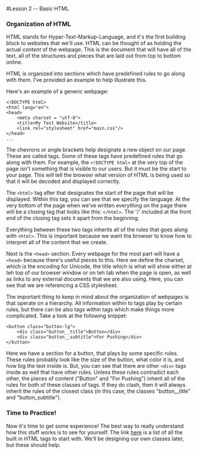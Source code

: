 #Lesson 2 -- Basic HTML

<h3>Organization of HTML</h3>

HTML stands for Hyper-Text-Markup-Language, and it's the first building block to websites that we'll use. HTML can be thought of as holding the actual <em>content</em> of the webpage. This is the document that will have all of the text, all of the structures and pieces that are laid out from top to bottom online. 

HTML is organized into sections which have predefined rules to go along with them. I've provided an example to help illustrate this. 

Here's an example of a generic webpage:

	<!DOCTYPE html>
	<html lang="en">
	<head>
		<meta charset = "utf-8">
		<title>My Test Website</title>
		<link rel="stylesheet" href="main.css"/>
	</head>
	...


The chevrons or angle brackets help designate a new object on our page. These are called tags. Some of these tags have predefined rules that go along with them. For example, the ```<!DOCTYPE html>``` at the very top of the page isn't something that is visible to our users. But it must be the start to your page. This will tell the browser what version of HTML is being used so that it will be decoded and displayed correctly.

The ```<html>``` tag after that designates the start of the page that will be displayed. Within this tag, you can see that we specify the language. At the very bottom of the page when we've written everything on the page there will be a closing tag that looks like this: ```</html>```. The '/' included at the front end of the closing tag sets it apart from the beginning. 

Everything between these two tags inherits all of the rules that goes along with ```<html>```. This is important because we want the browser to know how to interpret all of the content that we create.


Next is the ```<head>``` section. Every webpage for the most part will have a ```<head>``` because there's useful pieces to this. Here we define the charset, which is the encoding for Unicode, the title which is what will show either at teh top of our browser window or on teh tab when the page is open, as well as links to any external documents that we are also using. Here, you can see that we are referencing a CSS stylesheet.

The important thing to keep in mind about the organization of webpages is that operate on a hierarchy. All information within to tags play by certain rules, but there can be also tags within tags which make things more complicated. Take a look at the following snippet:

	<button class="button-lg">
		<div class="button__title">Button</div>
		<div class="button__subtitle">For Pushing</div>
	</button>

Here we have a section for a button, that plays by some specific rules. These rules probably look like the size of the button, what color it is, and how big the text inside is. But, you can see that there are other ```<div>``` tags inside as well that have other rules. Unless these rules contradict each other, the pieces of content ("Button" and "For Pushing") inherit all of the rules for both of these classes of tags. If they do clash, then it will always inherit the rules of the closest class (in this case, the classes "button__title" and "button_subtitle"). 

<h3>Time to Practice!</h3>


Now it's time to get some experience! The best way to really understand how this stuff works is to see for yourself. The link <a href="http://www.w3schools.com/tags/">here</a> is a list of all the built in HTML tags to start with. We'll be designing our own classes later, but these should help. 



